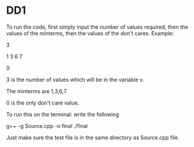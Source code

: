 # DD1
To run the code, first simply input the number of values required, then the values of the minterms, then the values of the don't cares.
Example:

3

1 3 6 7

0

3 is the number of values which will be in the variable v.

The minterms are 1,3,6,7.

0 is the only don't care value.

To run this on the terminal: write the following

g++ -g Source.cpp -o final
./final 


Just make sure the test file is in the same directory as Source.cpp file. 

